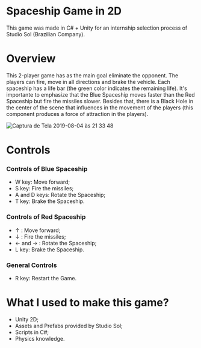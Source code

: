 # Spaceship Game in 2D
This game was made in C# + Unity for an internship selection process of Studio Sol (Brazilian Company).

# Overview
This 2-player game has as the main goal eliminate the opponent. The players can fire, move in all directions and brake the vehicle. Each spaceship has a life bar (the green color indicates the remaining life). It's importante to emphasize that the Blue Spaceship moves faster than the Red Spaceship but fire the missiles slower. Besides that, there is a Black Hole in the center of the scene that influences in the movement of the players (this component produces a force of attraction in the players).

![Captura de Tela 2019-08-04 às 21 33 48](https://user-images.githubusercontent.com/49728258/62432721-a147c480-b707-11e9-93c4-f217f6d88e92.png)

# Controls 
### Controls of Blue Spaceship

- W key: Move forward;
- S key: Fire the missiles;
- A and D keys: Rotate the Spaceship;
- T key: Brake the Spaceship.

### Controls of Red Spaceship

- ↑ : Move forward; 
- ↓ : Fire the missiles;
- ← and → : Rotate the Spaceship;
- L key: Brake the Spaceship.

### General Controls

- R key: Restart the Game.

# What I used to make this game?

- Unity 2D;
- Assets and Prefabs provided by Studio Sol;
- Scripts in C#;
- Physics knowledge.


